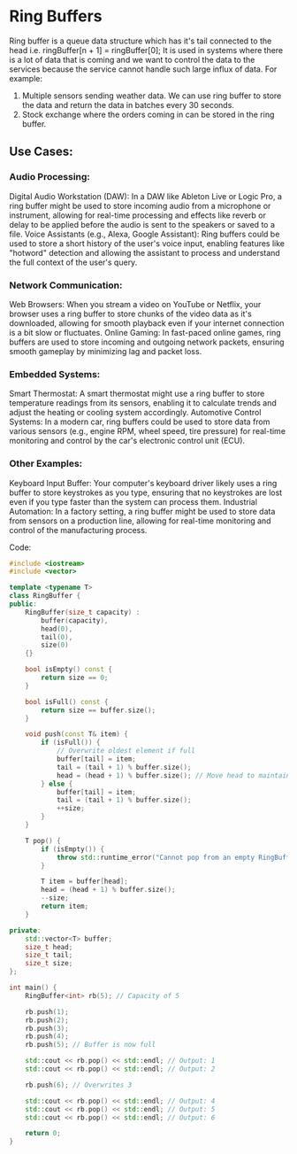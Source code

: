 # Ring Buffers

Ring buffer is a queue data structure which has it's tail connected to the head i.e. ringBuffer[n + 1] = ringBuffer[0];
It is used in systems where there is a lot of data that is coming and we want to control the data to the services because the service cannot handle such large influx of data. For example:
1. Multiple sensors sending weather data. We can use ring buffer to store the data and return the data in batches every 30 seconds.
2. Stock exchange where the orders coming in can be stored in the ring buffer.

## Use Cases:

### Audio Processing:

Digital Audio Workstation (DAW): In a DAW like Ableton Live or Logic Pro, a ring buffer might be used to store incoming audio from a microphone or instrument, allowing for real-time processing and effects like reverb or delay to be applied before the audio is sent to the speakers or saved to a file.
Voice Assistants (e.g., Alexa, Google Assistant): Ring buffers could be used to store a short history of the user's voice input, enabling features like "hotword" detection and allowing the assistant to process and understand the full context of the user's query.

### Network Communication:

Web Browsers: When you stream a video on YouTube or Netflix, your browser uses a ring buffer to store chunks of the video data as it's downloaded, allowing for smooth playback even if your internet connection is a bit slow or fluctuates.
Online Gaming: In fast-paced online games, ring buffers are used to store incoming and outgoing network packets, ensuring smooth gameplay by minimizing lag and packet loss.
### Embedded Systems:

Smart Thermostat: A smart thermostat might use a ring buffer to store temperature readings from its sensors, enabling it to calculate trends and adjust the heating or cooling system accordingly.
Automotive Control Systems: In a modern car, ring buffers could be used to store data from various sensors (e.g., engine RPM, wheel speed, tire pressure) for real-time monitoring and control by the car's electronic control unit (ECU).
### Other Examples:

Keyboard Input Buffer: Your computer's keyboard driver likely uses a ring buffer to store keystrokes as you type, ensuring that no keystrokes are lost even if you type faster than the system can process them.
Industrial Automation: In a factory setting, a ring buffer might be used to store data from sensors on a production line, allowing for real-time monitoring and control of the manufacturing process.



Code:

```cpp
#include <iostream>
#include <vector>

template <typename T>
class RingBuffer {
public:
    RingBuffer(size_t capacity) : 
        buffer(capacity), 
        head(0), 
        tail(0), 
        size(0) 
    {}

    bool isEmpty() const {
        return size == 0;
    }

    bool isFull() const {
        return size == buffer.size();
    }

    void push(const T& item) {
        if (isFull()) {
            // Overwrite oldest element if full
            buffer[tail] = item;
            tail = (tail + 1) % buffer.size();
            head = (head + 1) % buffer.size(); // Move head to maintain size
        } else {
            buffer[tail] = item;
            tail = (tail + 1) % buffer.size();
            ++size;
        }
    }

    T pop() {
        if (isEmpty()) {
            throw std::runtime_error("Cannot pop from an empty RingBuffer");
        }

        T item = buffer[head];
        head = (head + 1) % buffer.size();
        --size;
        return item;
    }

private:
    std::vector<T> buffer;
    size_t head;
    size_t tail;
    size_t size;
};

int main() {
    RingBuffer<int> rb(5); // Capacity of 5

    rb.push(1);
    rb.push(2);
    rb.push(3);
    rb.push(4);
    rb.push(5); // Buffer is now full

    std::cout << rb.pop() << std::endl; // Output: 1
    std::cout << rb.pop() << std::endl; // Output: 2

    rb.push(6); // Overwrites 3

    std::cout << rb.pop() << std::endl; // Output: 4
    std::cout << rb.pop() << std::endl; // Output: 5
    std::cout << rb.pop() << std::endl; // Output: 6

    return 0;
}
```
